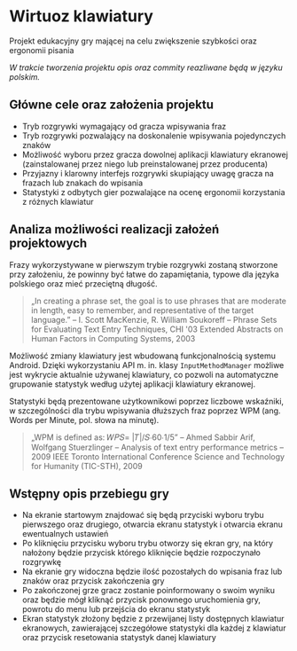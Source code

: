 # Wirtuoz klawiatury
Projekt edukacyjny gry mającej na celu zwiększenie szybkości oraz ergonomii pisania

*W trakcie tworzenia projektu opis oraz commity reazliwane będą w języku polskim.*

## Główne cele oraz założenia projektu
* Tryb rozgrywki wymagający od gracza wpisywania fraz
* Tryb rozgrywki pozwalający na doskonalenie wpisywania pojedynczych znaków
* Możliwość wyboru przez gracza dowolnej aplikacji klawiatury ekranowej (zainstalowanej przez niego lub preinstalowanej przez producenta)
* Przyjazny i klarowny interfejs rozgrywki skupiający uwagę gracza na frazach lub znakach do wpisania
* Statystyki z odbytych gier pozwalające na ocenę ergonomii korzystania z różnych klawiatur

## Analiza możliwości realizacji założeń projektowych
Frazy wykorzystywane w pierwszym trybie rozgrywki zostaną stworzone przy założeniu, że powinny być łatwe do zapamiętania, typowe dla języka polskiego oraz mieć przeciętną długość.
> „In creating a phrase set, the goal is to use phrases that are moderate in length, easy to remember, and representative of the target language.” – I. Scott MacKenzie, R. William Soukoreff – Phrase Sets for Evaluating Text Entry Techniques,  CHI '03 Extended Abstracts on Human Factors in Computing Systems, 2003

Możliwość zmiany klawiatury jest wbudowaną funkcjonalnością systemu Android. Dzięki wykorzystaniu API m. in. klasy `InputMethodManager` możliwe jest wykrycie aktualnie używanej klawiatury, co pozwoli na automatyczne grupowanie statystyk według użytej aplikacji klawiatury ekranowej.

Statystyki będą prezentowane użytkownikowi poprzez liczbowe wskaźniki, w szczególności dla trybu wpisywania dłuższych fraz poprzez WPM (ang. Words per Minute, pol. słowa na minutę).
> „WPM is defined as: 𝑊𝑃𝑆=  |𝑇|/𝑆∙60∙1/5” – Ahmed Sabbir Arif, Wolfgang Stuerzlinger – Analysis of text entry performance metrics – 2009 IEEE Toronto International Conference Science and Technology for Humanity (TIC-STH), 2009

## Wstępny opis przebiegu gry
* Na ekranie startowym znajdować się będą przyciski wyboru trybu pierwszego oraz drugiego, otwarcia ekranu statystyk i otwarcia ekranu ewentualnych ustawień
* Po kliknięciu przycisku wyboru trybu otworzy się ekran gry, na który nałożony będzie przycisk którego kliknięcie będzie rozpoczynało rozgrywkę
* Na ekranie gry widoczna będzie ilość pozostałych do wpisania fraz lub znaków oraz przycisk zakończenia gry
* Po zakończonej grze gracz zostanie poinformowany o swoim wyniku oraz będzie mógł kliknąć przycisk ponownego uruchomienia gry, powrotu do menu lub przejścia do ekranu statystyk
* Ekran statystyk złożony będzie z przewijanej listy dostępnych klawiatur ekranowych, zawierającej szczegółowe statystyki dla każdej z klawiatur oraz przycisk resetowania statystyk danej klawiatury
